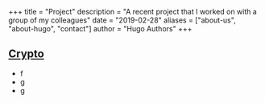 +++
title = "Project"
description = "A recent project that I worked on with a group of my colleagues"
date = "2019-02-28"
aliases = ["about-us", "about-hugo", "contact"]
author = "Hugo Authors"
+++

 ## [Crypto](https://github.com/allegheny-computer-science-101-f2020/crypto)

- f
- g
- g
